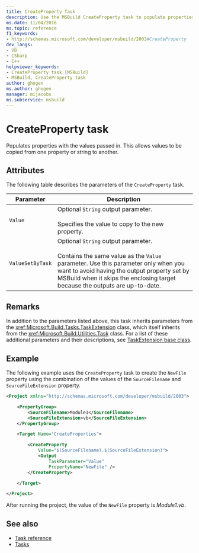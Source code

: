 ```yaml
---
title: CreateProperty Task
description: Use the MSBuild CreateProperty task to populate properties with the values passed in, allowing values to be copied from one property or string to another.
ms.date: 11/04/2016
ms.topic: reference
f1_keywords:
- http://schemas.microsoft.com/developer/msbuild/2003#CreateProperty
dev_langs:
- VB
- CSharp
- C++
helpviewer_keywords:
- CreateProperty task [MSBuild]
- MSBuild, CreateProperty task
author: ghogen
ms.author: ghogen
manager: mijacobs
ms.subservice: msbuild
---
```

# CreateProperty task

Populates properties with the values passed in. This allows values to be copied from one property or string to another.

## Attributes

The following table describes the parameters of the `CreateProperty` task.

| Parameter | Description |
|------------------| - |
| `Value` | Optional `String` output parameter.<br /><br /> Specifies the value to copy to the new property. |
| `ValueSetByTask` | Optional `String` output parameter.<br /><br /> Contains the same value as the `Value` parameter. Use this parameter only when you want to avoid having the output property set by MSBuild when it skips the enclosing target because the outputs are up-to-date. |

## Remarks

In addition to the parameters listed above, this task inherits parameters from the <xref:Microsoft.Build.Tasks.TaskExtension> class, which itself inherits from the <xref:Microsoft.Build.Utilities.Task> class. For a list of these additional parameters and their descriptions, see [TaskExtension base class](../msbuild/taskextension-base-class.md).

## Example

The following example uses the `CreateProperty` task to create the `NewFile` property using the combination of the values of the `SourceFilename` and `SourceFileExtension` property.

```xml
<Project xmlns="http://schemas.microsoft.com/developer/msbuild/2003">

    <PropertyGroup>
        <SourceFilename>Module1</SourceFilename>
        <SourceFileExtension>vb</SourceFileExtension>
    </PropertyGroup>

    <Target Name="CreateProperties">

        <CreateProperty
            Value="$(SourceFilename).$(SourceFileExtension)">
            <Output
                TaskParameter="Value"
                PropertyName="NewFile" />
        </CreateProperty>

    </Target>

</Project>
```

After running the project, the value of the `NewFile` property is *Module1.vb*.

## See also

- [Task reference](../msbuild/msbuild-task-reference.md)
- [Tasks](../msbuild/msbuild-tasks.md)
